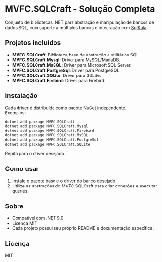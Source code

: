 # MVFC.SQLCraft - Solução Completa

Conjunto de bibliotecas .NET para abstração e manipulação de bancos de dados SQL, com suporte a múltiplos bancos e integração com [SqlKata](https://github.com/sqlkata/querybuilder).

## Projetos incluídos

- **MVFC.SQLCraft**: Biblioteca base de abstração e utilitários SQL.
- **MVFC.SQLCraft.Mysql**: Driver para MySQL/MariaDB.
- **MVFC.SQLCraft.MsSQL**: Driver para Microsoft SQL Server.
- **MVFC.SQLCraft.PostgreSql**: Driver para PostgreSQL.
- **MVFC.SQLCraft.SQLite**: Driver para SQLite.
- **MVFC.SQLCraft.Firebird**: Driver para Firebird.

## Instalação

Cada driver é distribuído como pacote NuGet independente.  
Exemplos:

```sh
dotnet add package MVFC.SQLCraft
dotnet add package MVFC.SQLCraft.Mysql
dotnet add package MVFC.SQLCraft.Firebird
dotnet add package MVFC.SQLCraft.MsSQL
dotnet add package MVFC.SQLCraft.PostgreSql
dotnet add package MVFC.SQLCraft.SQLite
```

Repita para o driver desejado.

## Como usar

1. Instale o pacote base e o driver do banco desejado.
2. Utilize as abstrações do MVFC.SQLCraft para criar conexões e executar queries.

## Sobre

- Compatível com .NET 9.0
- Licença MIT
- Cada projeto possui seu próprio README e documentação específica.

## Licença

MIT